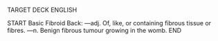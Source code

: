 TARGET DECK
ENGLISH

START
Basic
Fibroid
Back: —adj. Of, like, or containing fibrous tissue or fibres. —n. Benign fibrous tumour growing in the womb.
END
